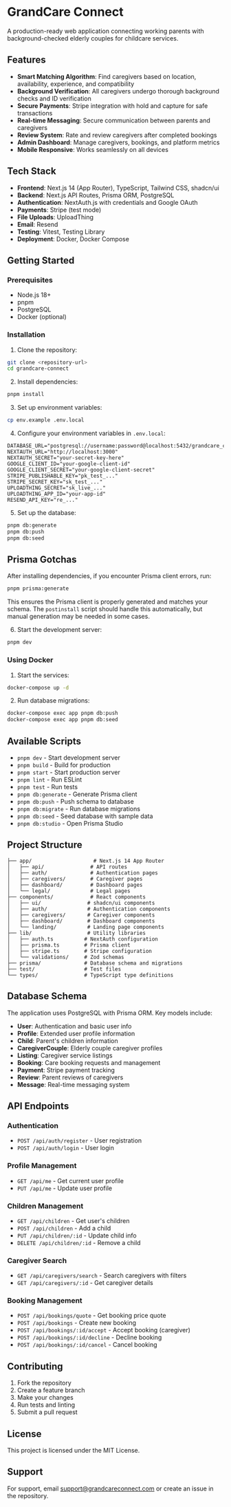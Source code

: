 # GrandCare Connect

A production-ready web application connecting working parents with background-checked elderly couples for childcare services.

## Features

- **Smart Matching Algorithm**: Find caregivers based on location, availability, experience, and compatibility
- **Background Verification**: All caregivers undergo thorough background checks and ID verification
- **Secure Payments**: Stripe integration with hold and capture for safe transactions
- **Real-time Messaging**: Secure communication between parents and caregivers
- **Review System**: Rate and review caregivers after completed bookings
- **Admin Dashboard**: Manage caregivers, bookings, and platform metrics
- **Mobile Responsive**: Works seamlessly on all devices

## Tech Stack

- **Frontend**: Next.js 14 (App Router), TypeScript, Tailwind CSS, shadcn/ui
- **Backend**: Next.js API Routes, Prisma ORM, PostgreSQL
- **Authentication**: NextAuth.js with credentials and Google OAuth
- **Payments**: Stripe (test mode)
- **File Uploads**: UploadThing
- **Email**: Resend
- **Testing**: Vitest, Testing Library
- **Deployment**: Docker, Docker Compose

## Getting Started

### Prerequisites

- Node.js 18+
- pnpm
- PostgreSQL
- Docker (optional)

### Installation

1. Clone the repository:
```bash
git clone <repository-url>
cd grandcare-connect
```

2. Install dependencies:
```bash
pnpm install
```

3. Set up environment variables:
```bash
cp env.example .env.local
```

4. Configure your environment variables in `.env.local`:
```env
DATABASE_URL="postgresql://username:password@localhost:5432/grandcare_connect"
NEXTAUTH_URL="http://localhost:3000"
NEXTAUTH_SECRET="your-secret-key-here"
GOOGLE_CLIENT_ID="your-google-client-id"
GOOGLE_CLIENT_SECRET="your-google-client-secret"
STRIPE_PUBLISHABLE_KEY="pk_test_..."
STRIPE_SECRET_KEY="sk_test_..."
UPLOADTHING_SECRET="sk_live_..."
UPLOADTHING_APP_ID="your-app-id"
RESEND_API_KEY="re_..."
```

5. Set up the database:
```bash
pnpm db:generate
pnpm db:push
pnpm db:seed
```

## Prisma Gotchas

After installing dependencies, if you encounter Prisma client errors, run:
```bash
pnpm prisma:generate
```

This ensures the Prisma client is properly generated and matches your schema. The `postinstall` script should handle this automatically, but manual generation may be needed in some cases.

6. Start the development server:
```bash
pnpm dev
```

### Using Docker

1. Start the services:
```bash
docker-compose up -d
```

2. Run database migrations:
```bash
docker-compose exec app pnpm db:push
docker-compose exec app pnpm db:seed
```

## Available Scripts

- `pnpm dev` - Start development server
- `pnpm build` - Build for production
- `pnpm start` - Start production server
- `pnpm lint` - Run ESLint
- `pnpm test` - Run tests
- `pnpm db:generate` - Generate Prisma client
- `pnpm db:push` - Push schema to database
- `pnpm db:migrate` - Run database migrations
- `pnpm db:seed` - Seed database with sample data
- `pnpm db:studio` - Open Prisma Studio

## Project Structure

```
├── app/                    # Next.js 14 App Router
│   ├── api/               # API routes
│   ├── auth/              # Authentication pages
│   ├── caregivers/        # Caregiver pages
│   ├── dashboard/         # Dashboard pages
│   └── legal/             # Legal pages
├── components/            # React components
│   ├── ui/               # shadcn/ui components
│   ├── auth/             # Authentication components
│   ├── caregivers/       # Caregiver components
│   ├── dashboard/        # Dashboard components
│   └── landing/          # Landing page components
├── lib/                  # Utility libraries
│   ├── auth.ts          # NextAuth configuration
│   ├── prisma.ts        # Prisma client
│   ├── stripe.ts        # Stripe configuration
│   └── validations/     # Zod schemas
├── prisma/              # Database schema and migrations
├── test/                # Test files
└── types/               # TypeScript type definitions
```

## Database Schema

The application uses PostgreSQL with Prisma ORM. Key models include:

- **User**: Authentication and basic user info
- **Profile**: Extended user profile information
- **Child**: Parent's children information
- **CaregiverCouple**: Elderly couple caregiver profiles
- **Listing**: Caregiver service listings
- **Booking**: Care booking requests and management
- **Payment**: Stripe payment tracking
- **Review**: Parent reviews of caregivers
- **Message**: Real-time messaging system

## API Endpoints

### Authentication
- `POST /api/auth/register` - User registration
- `POST /api/auth/login` - User login

### Profile Management
- `GET /api/me` - Get current user profile
- `PUT /api/me` - Update user profile

### Children Management
- `GET /api/children` - Get user's children
- `POST /api/children` - Add a child
- `PUT /api/children/:id` - Update child info
- `DELETE /api/children/:id` - Remove a child

### Caregiver Search
- `GET /api/caregivers/search` - Search caregivers with filters
- `GET /api/caregivers/:id` - Get caregiver details

### Booking Management
- `POST /api/bookings/quote` - Get booking price quote
- `POST /api/bookings` - Create new booking
- `POST /api/bookings/:id/accept` - Accept booking (caregiver)
- `POST /api/bookings/:id/decline` - Decline booking
- `POST /api/bookings/:id/cancel` - Cancel booking

## Contributing

1. Fork the repository
2. Create a feature branch
3. Make your changes
4. Run tests and linting
5. Submit a pull request

## License

This project is licensed under the MIT License.

## Support

For support, email support@grandcareconnect.com or create an issue in the repository.
